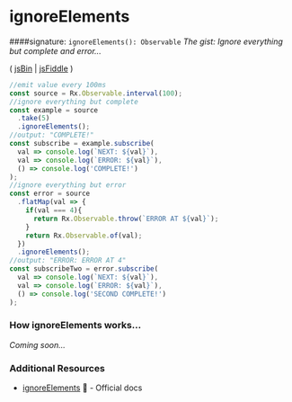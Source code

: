 # ignoreElements
####signature: `ignoreElements(): Observable`
*The gist: Ignore everything but complete and error...*

( [jsBin](http://jsbin.com/luyufeviqu/1/edit?js,console) | [jsFiddle](https://jsfiddle.net/btroncone/59scjqss/) )

```js
//emit value every 100ms
const source = Rx.Observable.interval(100);
//ignore everything but complete
const example = source
  .take(5)
  .ignoreElements();
//output: "COMPLETE!"
const subscribe = example.subscribe(
  val => console.log(`NEXT: ${val}`),
  val => console.log(`ERROR: ${val}`),
  () => console.log('COMPLETE!')
);
//ignore everything but error
const error = source
  .flatMap(val => {
    if(val === 4){
      return Rx.Observable.throw(`ERROR AT ${val}`);
    }
    return Rx.Observable.of(val);
  })
  .ignoreElements();
//output: "ERROR: ERROR AT 4"
const subscribeTwo = error.subscribe(
  val => console.log(`NEXT: ${val}`),
  val => console.log(`ERROR: ${val}`),
  () => console.log('SECOND COMPLETE!')
);
```

### How ignoreElements works...
*Coming soon...*


### Additional Resources
* [ignoreElements](http://reactivex.io/rxjs/class/es6/Observable.js~Observable.html#instance-method-ignoreElements) :newspaper: - Official docs
